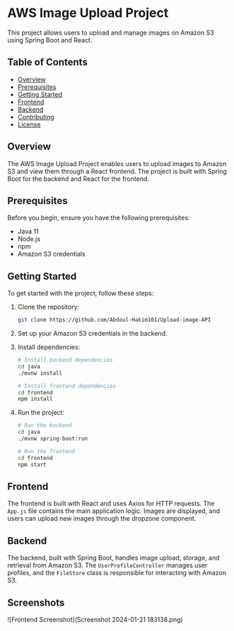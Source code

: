 # AWS Image Upload Project

This project allows users to upload and manage images on Amazon S3 using Spring Boot and React.

## Table of Contents
- [Overview](#overview)
- [Prerequisites](#prerequisites)
- [Getting Started](#getting-started)
- [Frontend](#frontend)
- [Backend](#backend)
- [Contributing](#contributing)
- [License](#license)

## Overview

The AWS Image Upload Project enables users to upload images to Amazon S3 and view them through a React frontend. The project is built with Spring Boot for the backend and React for the frontend.

## Prerequisites

Before you begin, ensure you have the following prerequisites:

- Java 11
- Node.js
- npm
- Amazon S3 credentials

## Getting Started

To get started with the project, follow these steps:

1. Clone the repository:

    ```bash
    git clone https://github.com/Abdoul-Hakim101/Upload-image-API
    ```

2. Set up your Amazon S3 credentials in the backend.

3. Install dependencies:

    ```bash
    # Install backend dependencies
    cd java
    ./mvnw install

    # Install frontend dependencies
    cd frontend
    npm install
    ```

4. Run the project:

    ```bash
    # Run the backend
    cd java
    ./mvnw spring-boot:run

    # Run the frontend
    cd frontend
    npm start
    ```

## Frontend

The frontend is built with React and uses Axios for HTTP requests. The `App.js` file contains the main application logic. Images are displayed, and users can upload new images through the dropzone component.

## Backend

The backend, built with Spring Boot, handles image upload, storage, and retrieval from Amazon S3. The `UserProfileController` manages user profiles, and the `FileStore` class is responsible for interacting with Amazon S3.
## Screenshots
![Frontend Screenshot](Screenshot 2024-01-21 183138.png)

